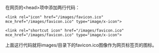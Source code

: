 
在网页的\<head\>项中添加两行代码：

	<link rel="icon" href="/images/favicon.ico" mce_href="/images/favicon.ico" type="image/x-icon">
	
	<link rel="shortcut icon" href="/images/favicon.ico" mce_href="/images/favicon.ico" type="image/x-icon">

上面这行代码就将images/目录下的favicon.ico图像作为网页标签页的图标。